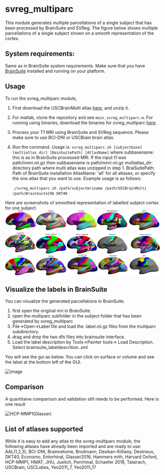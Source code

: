 # svreg_multiparc
This module generates multiple parcellations of a single subject that has been processed by BrainSuite and SVReg. The figure below shows multiple parcellations of a single subject shown on a smooth representation of the cortex.

## System requirements: 
Same as in BrainSuite system requirements. Make sure that you have [BrainSuite](http://brainsuite.org/) installed and running on your platform.

## Usage
To run the svreg_multiparc module, 
1. First download the USCBrainMulti atlas [here](https://drive.google.com/file/d/1YpQH8rQA0v2lNFXR-XdWPIfmleO_095-/view?usp=sharing), and unzip it.
2. For matlab, clone the repository and see ``main_svreg_multiparc.m``. For running using binaries, download the binaries for svreg_multiparc [here](https://github.com/ajoshiusc/svreg_multiparc/releases).
3. Process your T1 MRI using BrainSuite and SVReg sequence. Please make sure to use BCI-DNI or USCBrain brain atlas. 
4. Run the command. Usage is: ``svreg_multiparc.sh [subjectbase] [multiatlas dir] [BainSuitePath] [AtlasName]``
where 
subbasename: this is as in BrainSuite processed MRI. If the input t1 was path/inmri.nii.gz then subbasename is path/inmri.nii.gz
multiatlas_dir: directory path where multi atlas was unzipped in step 1.
BraiSuitePath: Path of BrainSuite installation
AtlasName: 'all' for all atlases, or specify the one atlas that you want to use. Example usage is as follows:

    ``./svreg_multiparc.sh /path/subjectmriname /path/USCBrainMulti /path/BrainSuite19b DKT40``

Here are screenshots of smoothed representation of labelled subject cortex for one subject.
![multiparc](multiparc.png)

## Visualize the labels in BrainSuite
You can visualize the generated parcellations in BrainSuite.
1. first open the original mri in BrainSuite.
2. open the multiparc subfolder in the subject folder that has been generated by svreg_multiparc
3. File->Open->Label file and load the .label.nii.gz files from the multiparc subdirectory.
4. drag and drop the two dfs files into brainsuite interface.
5. Load the label description by Tools->Painter tools-> Load Description. Select brainsuite_labeldescrition.<atlas>.xml

You will see the gui as below. You can click on surface or volume and see the label at the bottom left of the GUI.

![image](https://user-images.githubusercontent.com/15238551/117532473-9127dd80-af9c-11eb-802c-cb4543973c87.png)

## Comparison
A quantitaive comparison and validation still needs to be performed. Here is one result

![HCP-MMP1(Glasser)](https://user-images.githubusercontent.com/15238551/117563901-de1fb880-b05d-11eb-8606-774106e35628.png)

    
## List of atlases supported
While it is easy to add any atlas to the svreg-multiparc module, the following atlases have already been imported and are ready to use:
   AAL(1,2,3), BCI-DNI, Brainnetome, Brodmann, Desikan-Killiany, Destrieux, DKT40, Economo, Entorhinal, Glasser2016, Hammers mith, Harvard Oxford, HCP-MMP1, HMAT, JHU, Juelich, Perirhinal, Schaefer 2018, Talairach, USCBrain, USCLobes, Yeo2011_7, Yeo2011_17
    
    

